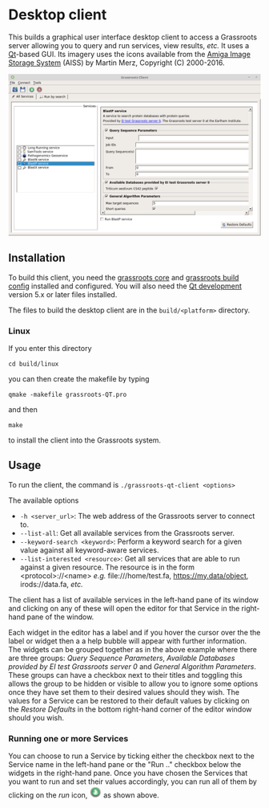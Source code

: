 # Desktop client


This builds a  graphical user interface desktop client to access a Grassroots server allowing you to query and run services, view results, *etc.* It uses a [Qt](https://www.qt.io)-based GUI. Its imagery uses the icons available from the [Amiga Image Storage System](http://www.masonicons.info/6.html) (AISS) by Martin Merz, Copyright (C) 2000-2016.

![Screenshot of the Grassroots Qt desktop client](grassroots_qt_client.png "Grassroots Qt Desktop Client")

## Installation

To build this client, you need the [grassroots core](https://github.com/TGAC/grassroots-core) and [grassroots build config](https://github.com/TGAC/grassroots-build-config) installed and configured. You will also need the [Qt development](https://www.qt.io/download/) version 5.x or later files installed.

The files to build the desktop client are in the ```build/<platform>``` directory. 

### Linux

If you enter this directory 

```
cd build/linux
```

you can then create the makefile by typing

```
qmake -makefile grassroots-QT.pro
```

and then 

```
make 
```

to install the client into the Grassroots system.

## Usage

To run the client, the command is ```./grassroots-qt-client <options>```

The available options 

 * ```-h <server_url>```: The web address of the Grassroots server to connect to.
 * ```--list-all```: Get all available services from the Grassroots server.
 * ```--keyword-search <keyword>```: Perform a keyword search for a given value against all keyword-aware services.
 * ```--list-interested <resource>```: Get all services that are able to run against a given resource. The resource is in the form \<protocol\>://\<name\> *e.g.* file:///home/test.fa, https://my.data/object, irods://data.fa, *etc.*


The client has a list of available services in the left-hand pane of its window and clicking on any of these will open the editor for that Service in the right-hand pane of the window. 

Each widget in the editor has a label and if you hover the cursor over the the label or widget then a a help bubble will appear with further information. 
The widgets can be grouped together as in the above example where there are three groups: *Query Sequence Parameters*, *Available Databases provided by EI test Grassroots server 0* and *General Algorithm Parameters*. 
These groups can have a checkbox next to their titles and toggling this allows the group to be hidden or visible to allow you to ignore some options once they have set them to their desired values should they wish.
The values for a Service can be restored to their default values by clicking on the *Restore Defaults* in the bottom right-hand corner of the editor window should you wish.

### Running one or more Services

You can choose to run a Service by ticking either the checkbox next to the Service name in the left-hand pane or the "Run .." checkbox below the widgets in the right-hand pane.
Once you have chosen the Services that you want to run and set their values accordingly, you can run all of them by clicking on the *run* icon, ![Run icon](run.png "Run icon") as shown above.

		
